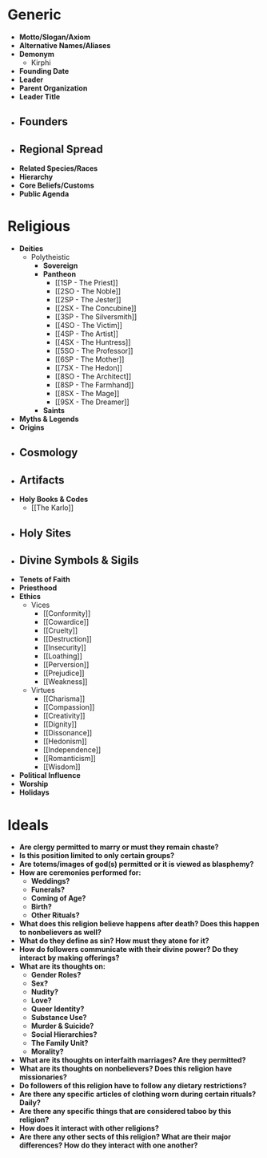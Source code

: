 # Generic
- **Motto/Slogan/Axiom**
- **Alternative Names/Aliases**
- **Demonym**
	- Kirphi
- **Founding Date**
- **Leader**
- **Parent Organization**
- **Leader Title**
- **Founders**
	- 
- **Regional Spread**
	- 
- **Related Species/Races**
- **Hierarchy**
- **Core Beliefs/Customs**
- **Public Agenda**
# Religious
- **Deities**
	- Polytheistic
		- **Sovereign**
		- **Pantheon**
			- [[1SP - The Priest]]
			- [[2SO - The Noble]]
			- [[2SP - The Jester]]
			- [[2SX - The Concubine]]
			- [[3SP - The Silversmith]]
			- [[4SO - The Victim]]
			- [[4SP - The Artist]]
			- [[4SX - The Huntress]]
			- [[5SO - The Professor]]
			- [[6SP - The Mother]]
			- [[7SX - The Hedon]]
			- [[8SO - The Architect]]
			- [[8SP - The Farmhand]]
			- [[8SX - The Mage]]
			- [[9SX - The Dreamer]]
		- **Saints**
- **Myths & Legends**
- **Origins**
- **Cosmology**
	- 
- **Artifacts**
	- 
- **Holy Books & Codes**
	- [[The Karlo]]
- **Holy Sites**
	- 
- **Divine Symbols & Sigils**
	- 
- **Tenets of Faith**
- **Priesthood**
- **Ethics**
	- Vices
		- [[Conformity]]
		- [[Cowardice]]
		- [[Cruelty]]
		- [[Destruction]]
		- [[Insecurity]]
		- [[Loathing]]
		- [[Perversion]]
		- [[Prejudice]]
		- [[Weakness]]
	- Virtues
		- [[Charisma]]
		- [[Compassion]]
		- [[Creativity]]
		- [[Dignity]]
		- [[Dissonance]]
		- [[Hedonism]]
		- [[Independence]]
		- [[Romanticism]]
		- [[Wisdom]]
- **Political Influence**
- **Worship**
- **Holidays**

# Ideals

- **Are clergy permitted to marry or must they remain chaste?**
- **Is this position limited to only certain groups?**
- **Are totems/images of god(s) permitted or it is viewed as blasphemy?**
- **How are ceremonies performed for:**
	- **Weddings?**
	- **Funerals?**
	- **Coming of Age?**
	- **Birth?**
	- **Other Rituals?**
- **What does this religion believe happens after death? Does this happen to nonbelievers as well?**
- **What do they define as sin? How must they atone for it?**
- **How do followers communicate with their divine power? Do they interact by making offerings?**
- **What are its thoughts on:**
	- **Gender Roles?**
	- **Sex?**
	- **Nudity?**
	- **Love?**
	- **Queer Identity?**
	- **Substance Use?**
	- **Murder & Suicide?**
	- **Social Hierarchies?**
	- **The Family Unit?**
	- **Morality?**
- **What are its thoughts on interfaith marriages? Are they permitted?**
- **What are its thoughts on nonbelievers? Does this religion have missionaries?**
- **Do followers of this religion have to follow any dietary restrictions?**
- **Are there any specific articles of clothing worn during certain rituals? Daily?**
- **Are there any specific things that are considered taboo by this religion?**
- **How does it interact with other religions?**
- **Are there any other sects of this religion? What are their major differences? How do they interact with one another?**